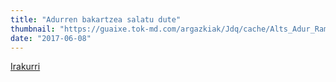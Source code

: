 ```yaml
---
title: "Adurren bakartzea salatu dute"
thumbnail: "https://guaixe.tok-md.com/argazkiak/Jdq/cache/Alts_Adur_Ramirez_de_Alda_bakartua_salaketa_kontzentrazioa_17%20copia_content.JPG"
date: "2017-06-08"
---
```

[Irakurri](https://guaixe.eus/altsasu/1496902705783-adurren-bakartzea-salatu-dute)

